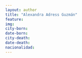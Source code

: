```yaml
---
layout: author
title: "Alexandra Adress Guzmán"
feature:
img: 
city-born:
date-born: 
city-death: 
date-death:
nacionalidad:
---
```

